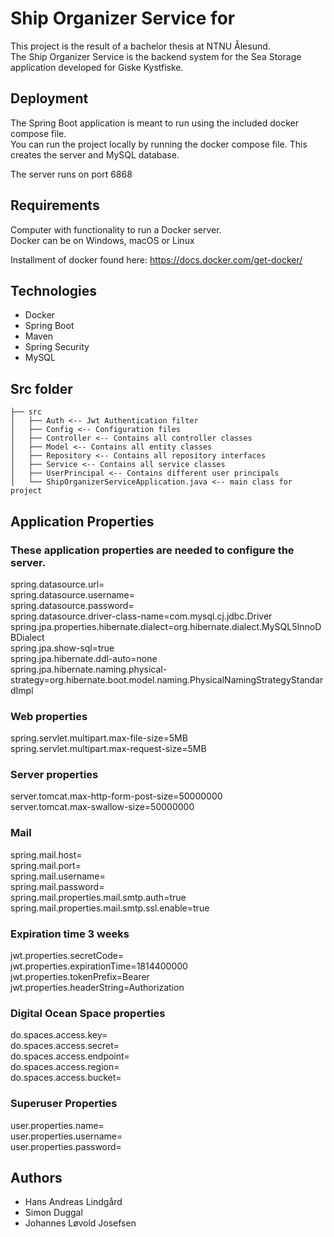 # Ship Organizer Service for

This project is the result of a bachelor thesis at NTNU Ålesund. <br>
The Ship Organizer Service is the backend system for the Sea Storage application developed for Giske Kystfiske.

## Deployment

The Spring Boot application is meant to run using the included docker compose file. <br>
You can run the project locally by running the docker compose file.
This creates the server and MySQL database. 

The server runs on port 6868
## Requirements
Computer with functionality to run a Docker server.<br>
Docker can be on Windows, macOS or Linux

Installment of docker found here: https://docs.docker.com/get-docker/

## Technologies
<ul>
<li>Docker</li>
<li>Spring Boot</li>
<li>Maven</li>
<li>Spring Security</li>
<li>MySQL</li>
</ul>

## Src folder

```
├── src
│   ├── Auth <-- Jwt Authentication filter
│   ├── Config <-- Configuration files
│   ├── Controller <-- Contains all controller classes 
│   ├── Model <-- Contains all entity classes
│   ├── Repository <-- Contains all repository interfaces
│   ├── Service <-- Contains all service classes
│   ├── UserPrincipal <-- Contains different user principals
│   └── ShipOrganizerServiceApplication.java <-- main class for project
```

## Application Properties

### These application properties are needed to configure the server.

spring.datasource.url=<br>
spring.datasource.username=<br>
spring.datasource.password=<br>
spring.datasource.driver-class-name=com.mysql.cj.jdbc.Driver<br>
spring.jpa.properties.hibernate.dialect=org.hibernate.dialect.MySQL5InnoDBDialect<br>
spring.jpa.show-sql=true<br>
spring.jpa.hibernate.ddl-auto=none<br>
spring.jpa.hibernate.naming.physical-strategy=org.hibernate.boot.model.naming.PhysicalNamingStrategyStandardImpl<br>

### Web properties

spring.servlet.multipart.max-file-size=5MB<br>
spring.servlet.multipart.max-request-size=5MB<br>

### Server properties

server.tomcat.max-http-form-post-size=50000000<br>
server.tomcat.max-swallow-size=50000000<br>

### Mail

spring.mail.host=<br>
spring.mail.port=<br>
spring.mail.username=<br>
spring.mail.password=<br>
spring.mail.properties.mail.smtp.auth=true<br>
spring.mail.properties.mail.smtp.ssl.enable=true<br>

### Expiration time 3 weeks

jwt.properties.secretCode=<br>
jwt.properties.expirationTime=1814400000<br>
jwt.properties.tokenPrefix=Bearer<br>
jwt.properties.headerString=Authorization<br>

### Digital Ocean Space properties

do.spaces.access.key=<br>
do.spaces.access.secret=<br>
do.spaces.access.endpoint=<br>
do.spaces.access.region=<br>
do.spaces.access.bucket=<br>

### Superuser Properties

user.properties.name=<br>
user.properties.username=<br>
user.properties.password=<br>

## Authors

<ul>
<li>Hans Andreas Lindgård</li>
<li>Simon Duggal</li>
<li>Johannes Løvold Josefsen</li>
</ul>